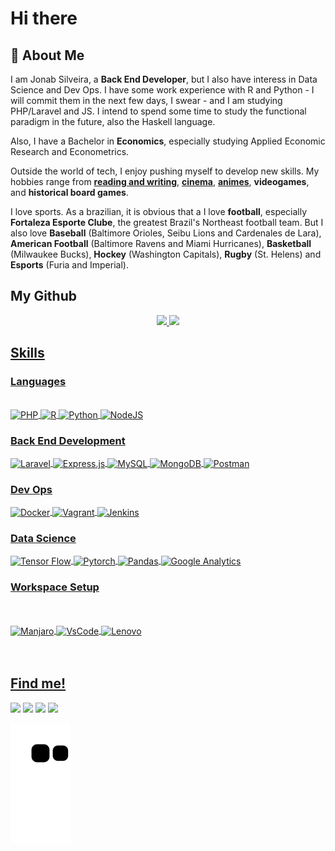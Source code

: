 # Hi there

## :wave: About Me
  
  I am Jonab Silveira, a **Back End Developer**, but I also have interess in Data Science and Dev Ops. I have some work experience with R and Python - I will commit them in the next few days, I swear - and I am studying PHP/Laravel and JS. I intend to spend some time to study the functional paradigm in the future, also the Haskell language. 

  Also, I have a Bachelor in **Economics**, especially studying Applied Economic Research and Econometrics.

  Outside the world of tech, I enjoy pushing myself to develop new skills. My hobbies range from [**reading and writing**](https://medium.com/@jonabsfx), [**cinema**](https://t.co/BxnmAgyCDO), [**animes**](https://t.co/OnrFidQJ9p), **videogames**, and **historical board games**. 

  I love sports. As a brazilian, it is obvious that a I love **football**, especially **Fortaleza Esporte Clube**, the greatest Brazil's Northeast football team. But I also love **Baseball** (Baltimore Orioles, Seibu Lions and Cardenales de Lara), **American Football** (Baltimore Ravens and Miami Hurricanes), **Basketball** (Milwaukee Bucks), **Hockey** (Washington Capitals), **Rugby** (St. Helens) and **Esports** (Furia and Imperial). 

## My Github 

<div align="center">
  <a href="https://github.com/jonabsfx">
  <img height="180em" src="https://github-readme-stats.vercel.app/api?username=jonabsfx&show_icons=true&theme=synthwave&include_all_commits=true&count_private=true"/>
  <img height="180em" src="https://github-readme-stats.vercel.app/api/top-langs/?username=jonabsfx&layout=compact&langs_count=7&theme=synthwave"/>
</div>

## Skills

### Languages
<div style="display: inline_block"><br>
    <img align="center" alt="PHP" src="https://img.shields.io/badge/PHP-777BB4?style=for-the-badge&logo=php&logoColor=white">
    <img align="center" alt="R" src="https://img.shields.io/badge/R-276DC3?style=for-the-badge&logo=r&logoColor=white">
    <img align="center" alt="Python" src="https://img.shields.io/badge/Python-14354C?style=for-the-badge&logo=python&logoColor=white">
    <img align="center" alt="NodeJS" src="https://img.shields.io/badge/Node.js-43853D?style=for-the-badge&logo=node.js&logoColor=white">

</div>
  
### Back End Development
  <div style="display: inline_block">
    <img align="center" alt="Laravel" src="https://img.shields.io/badge/Laravel-FF2D20?style=for-the-badge&logo=laravel&logoColor=white">
     <img align="center" alt="Express.js" src="https://img.shields.io/badge/Express.js-404D59?style=for-the-badge"></img>
    <img align="center" alt="MySQL  " src="https://img.shields.io/badge/mysql-%2300f.svg?style=for-the-badge&logo=mysql&logoColor=white">
    <img align="center" alt="MongoDB" src="https://img.shields.io/badge/MongoDB-4EA94B?style=for-the-badge&logo=mongodb&logoColor=white">
    <img align="center" alt="Postman" src="https://img.shields.io/badge/Postman-FF6C37?style=for-the-badge&logo=postman&logoColor=white">

  </div>

### Dev Ops
  <div style="display: inline_block">
    <img align="center" alt="Docker" src="https://img.shields.io/badge/docker-%230db7ed.svg?style=for-the-badge&logo=docker&logoColor=white">
     <align="center" alt="Kubernetes" src="https://img.shields.io/badge/kubernetes-%23326ce5.svg?style=for-the-badge&logo=kubernetes&logoColor=white">
    <img align="center" alt="Vagrant" src="https://img.shields.io/badge/vagrant-%231563FF.svg?style=for-the-badge&logo=vagrant&logoColor=white">
    <img align="center" alt="Jenkins" src="https://img.shields.io/badge/jenkins-%232C5263.svg?style=for-the-badge&logo=jenkins&logoColor=white">

  </div>


### Data Science
  <div style="display: inline_block">
    <img align="center" alt="Tensor Flow" src="https://img.shields.io/badge/TensorFlow-FF6F00?style=for-the-badge&logo=tensorflow&logoColor=white">
     <img align="center" alt="Pytorch" src="https://img.shields.io/badge/PyTorch-%23EE4C2C.svg?style=for-the-badge&logo=PyTorch&logoColor=white">
    <img align="center" alt="Pandas" src="https://img.shields.io/badge/pandas-%23150458.svg?style=for-the-badge&logo=pandas&logoColor=white">
    <img align="center" alt="Google Analytics" src="https://img.shields.io/badge/Google%20Analytics-E37400?style=for-the-badge&logo=google%20analytics&logoColor=white">

  </div>  

### Workspace Setup
  <div style="display: inline_block"><br></br>
    <img align="center" alt="Manjaro" src="https://img.shields.io/badge/manjaro-35BF5C?style=for-the-badge&logo=manjaro&logoColor=white">
    <img align="center" alt="VsCode" src="https://img.shields.io/badge/Visual%20Studio%20Code-0078d7.svg?style=for-the-badge&logo=visual-studio-code&logoColor=white">
    <img align="center" alt="Lenovo" src="https://img.shields.io/badge/lenovo%20laptop-E2231A?style=for-the-badge&logo=lenovo&logoColor=white">

  </div>
<br></br>

## Find me!
<div>
    <a href = "mailto:jonabsfx@gmail.com"><img src="https://img.shields.io/badge/-Gmail-%23333?style=for-the-badge&logo=gmail&logoColor=white" target="_blank"></a>
    <a href="https://www.linkedin.com/in/jonab-silveira-ferandes-660591109/" target="_blank"><img src="https://img.shields.io/badge/-LinkedIn-%230077B5?style=for-the-badge&logo=linkedin&logoColor=white" target="_blank"></a>
    <a href="https://t.me/Jonabsfx" target="_blank"><img src="https://img.shields.io/badge/Telegram-2CA5E0?style=for-the-badge&logo=telegram&logoColor=white" target="_blank"></a>
    <a href="https://twitter.com/Jonabsfx" target="_blank"><img src="https://img.shields.io/badge/Twitter-1DA1F2?style=for-the-badge&logo=twitter&logoColor=white" target="_blank"></a>

  ![Snake animation](https://github.com/rafaballerini/rafaballerini/blob/output/github-contribution-grid-snake.svg)

</div>

